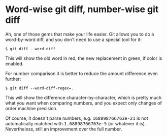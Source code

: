 # Word-wise git diff, number-wise git diff

Ah, one of those gems that make your life easier. Git allows you to do a
word-by-word diff, and you don't need to use a special tool for it:

	$ git diff --word-diff

This will show the old word in red, the new replacement in green, if color is
enabled.

For number comparison it is better to reduce the amount difference even further:

	$ git diff --word-diff-regex=.

This will show the difference character-by-character, which is pretty much what
you want when comparing numbers, and you expect only changes of order machine
precision.

Of course, it doesn't parse numbers, e.g. <tt>168898766763e-21</tt> is not
automatically matched with <tt>1.68898766763e-5</tt> (or whatever it is).
Nevertheless, still an improvement over the full number.
